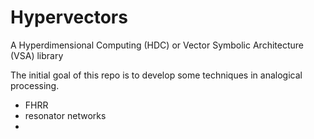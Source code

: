 # Hypervectors
A Hyperdimensional Computing (HDC) or Vector Symbolic Architecture (VSA) library

The initial goal of this repo is to develop some techniques in analogical processing. 
- FHRR
- resonator networks 
- 